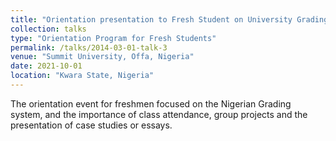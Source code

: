 ```yaml
---
title: "Orientation presentation to Fresh Student on University Grading System and Academic Life"
collection: talks
type: "Orientation Program for Fresh Students"
permalink: /talks/2014-03-01-talk-3
venue: "Summit University, Offa, Nigeria"
date: 2021-10-01
location: "Kwara State, Nigeria"
---
```


The orientation event for freshmen focused on the Nigerian Grading system, and the importance of class attendance, group projects and the presentation of case studies or essays.

